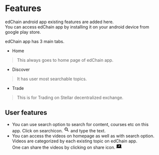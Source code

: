 # Features

edChain android app existing features are added here.<br>
You can access edChain app by installing it on your android device from google play store.

edChain app has 3 main tabs. 
* Home
 >This always goes to home page of edChain app.
* Discover
 >It has user most searchable topics.
* Trade
 >This is for Trading on Stellar decentralized exchange.

## User features

* You can use search option to search for content, courses etc on this app. Click on searchicon. ![Alt Text](https://github.com/PriyaGobburi/slate/blob/master/source/images/baseline_search_black_18dp.png) and type the text.
* You can access the videos on homepage as well as with search option. Videos are categorized by each existing topic on edChain app.<br>
One can share the videos by clicking on share icon. 
![Alt Text](https://github.com/PriyaGobburi/slate/blob/master/source/images/baseline_screen_share_black_18dp.png)


